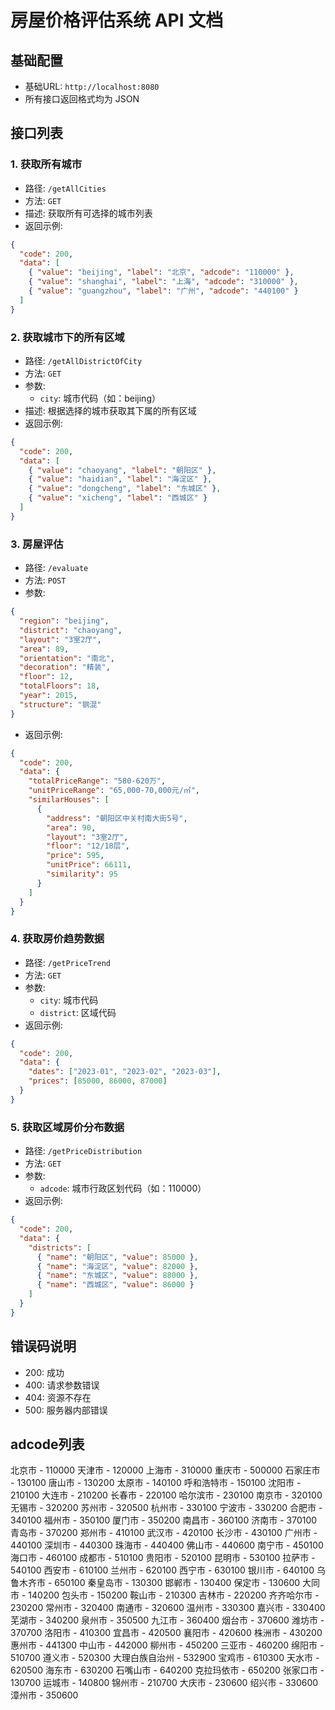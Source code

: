 # 房屋价格评估系统 API 文档

## 基础配置
- 基础URL: `http://localhost:8080`
- 所有接口返回格式均为 JSON

## 接口列表

### 1. 获取所有城市
- 路径: `/getAllCities`
- 方法: `GET`
- 描述: 获取所有可选择的城市列表
- 返回示例:
```json
{
  "code": 200,
  "data": [
    { "value": "beijing", "label": "北京", "adcode": "110000" },
    { "value": "shanghai", "label": "上海", "adcode": "310000" },
    { "value": "guangzhou", "label": "广州", "adcode": "440100" }
  ]
}
```

### 2. 获取城市下的所有区域
- 路径: `/getAllDistrictOfCity`
- 方法: `GET`
- 参数: 
  - `city`: 城市代码（如：beijing）
- 描述: 根据选择的城市获取其下属的所有区域
- 返回示例:
```json
{
  "code": 200,
  "data": [
    { "value": "chaoyang", "label": "朝阳区" },
    { "value": "haidian", "label": "海淀区" },
    { "value": "dongcheng", "label": "东城区" },
    { "value": "xicheng", "label": "西城区" }
  ]
}
```

### 3. 房屋评估
- 路径: `/evaluate`
- 方法: `POST`
- 参数:
```json
{
  "region": "beijing",
  "district": "chaoyang",
  "layout": "3室2厅",
  "area": 89,
  "orientation": "南北",
  "decoration": "精装",
  "floor": 12,
  "totalFloors": 18,
  "year": 2015,
  "structure": "钢混"
}
```
- 返回示例:
```json
{
  "code": 200,
  "data": {
    "totalPriceRange": "580-620万",
    "unitPriceRange": "65,000-70,000元/㎡",
    "similarHouses": [
      {
        "address": "朝阳区中关村南大街5号",
        "area": 90,
        "layout": "3室2厅",
        "floor": "12/18层",
        "price": 595,
        "unitPrice": 66111,
        "similarity": 95
      }
    ]
  }
}
```

### 4. 获取房价趋势数据
- 路径: `/getPriceTrend`
- 方法: `GET`
- 参数:
  - `city`: 城市代码
  - `district`: 区域代码
- 返回示例:
```json
{
  "code": 200,
  "data": {
    "dates": ["2023-01", "2023-02", "2023-03"],
    "prices": [85000, 86000, 87000]
  }
}
```

### 5. 获取区域房价分布数据
- 路径: `/getPriceDistribution`
- 方法: `GET`
- 参数:
  - `adcode`: 城市行政区划代码（如：110000）
- 返回示例:
```json
{
  "code": 200,
  "data": {
    "districts": [
      { "name": "朝阳区", "value": 85000 },
      { "name": "海淀区", "value": 82000 },
      { "name": "东城区", "value": 88000 },
      { "name": "西城区", "value": 86000 }
    ]
  }
}
```

## 错误码说明
- 200: 成功
- 400: 请求参数错误
- 404: 资源不存在
- 500: 服务器内部错误

## adcode列表
北京市 - 110000
天津市 - 120000
上海市 - 310000
重庆市 - 500000
石家庄市 - 130100
唐山市 - 130200
太原市 - 140100
呼和浩特市 - 150100
沈阳市 - 210100
大连市 - 210200
长春市 - 220100
哈尔滨市 - 230100
南京市 - 320100
无锡市 - 320200
苏州市 - 320500
杭州市 - 330100
宁波市 - 330200
合肥市 - 340100
福州市 - 350100
厦门市 - 350200
南昌市 - 360100
济南市 - 370100
青岛市 - 370200
郑州市 - 410100
武汉市 - 420100
长沙市 - 430100
广州市 - 440100
深圳市 - 440300
珠海市 - 440400
佛山市 - 440600
南宁市 - 450100
海口市 - 460100
成都市 - 510100
贵阳市 - 520100
昆明市 - 530100
拉萨市 - 540100
西安市 - 610100
兰州市 - 620100
西宁市 - 630100
银川市 - 640100
乌鲁木齐市 - 650100
秦皇岛市 - 130300
邯郸市 - 130400
保定市 - 130600
大同市 - 140200
包头市 - 150200
鞍山市 - 210300
吉林市 - 220200
齐齐哈尔市 - 230200
常州市 - 320400
南通市 - 320600
温州市 - 330300
嘉兴市 - 330400
芜湖市 - 340200
泉州市 - 350500
九江市 - 360400
烟台市 - 370600
潍坊市 - 370700
洛阳市 - 410300
宜昌市 - 420500
襄阳市 - 420600
株洲市 - 430200
惠州市 - 441300
中山市 - 442000
柳州市 - 450200
三亚市 - 460200
绵阳市 - 510700
遵义市 - 520300
大理白族自治州 - 532900
宝鸡市 - 610300
天水市 - 620500
海东市 - 630200
石嘴山市 - 640200
克拉玛依市 - 650200
张家口市 - 130700
运城市 - 140800
锦州市 - 210700
大庆市 - 230600
绍兴市 - 330600
漳州市 - 350600
